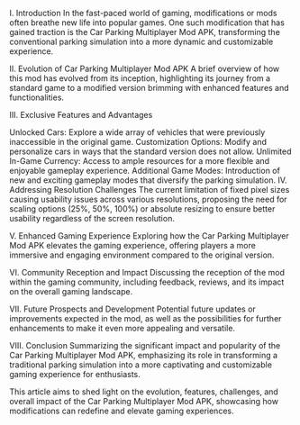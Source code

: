 I. Introduction
In the fast-paced world of gaming, modifications or mods often breathe new life into popular games. One such modification that has gained traction is the Car Parking Multiplayer Mod APK, transforming the conventional parking simulation into a more dynamic and customizable experience.

II. Evolution of Car Parking Multiplayer Mod APK
A brief overview of how this mod has evolved from its inception, highlighting its journey from a standard game to a modified version brimming with enhanced features and functionalities.

III. Exclusive Features and Advantages

Unlocked Cars: Explore a wide array of vehicles that were previously inaccessible in the original game.
Customization Options: Modify and personalize cars in ways that the standard version does not allow.
Unlimited In-Game Currency: Access to ample resources for a more flexible and enjoyable gameplay experience.
Additional Game Modes: Introduction of new and exciting gameplay modes that diversify the parking simulation.
IV. Addressing Resolution Challenges
The current limitation of fixed pixel sizes causing usability issues across various resolutions, proposing the need for scaling options (25%, 50%, 100%) or absolute resizing to ensure better usability regardless of the screen resolution.

V. Enhanced Gaming Experience
Exploring how the Car Parking Multiplayer Mod APK elevates the gaming experience, offering players a more immersive and engaging environment compared to the original version.

VI. Community Reception and Impact
Discussing the reception of the mod within the gaming community, including feedback, reviews, and its impact on the overall gaming landscape.

VII. Future Prospects and Development
Potential future updates or improvements expected in the mod, as well as the possibilities for further enhancements to make it even more appealing and versatile.

VIII. Conclusion
Summarizing the significant impact and popularity of the Car Parking Multiplayer Mod APK, emphasizing its role in transforming a traditional parking simulation into a more captivating and customizable gaming experience for enthusiasts.

This article aims to shed light on the evolution, features, challenges, and overall impact of the Car Parking Multiplayer Mod APK, showcasing how modifications can redefine and elevate gaming experiences.
